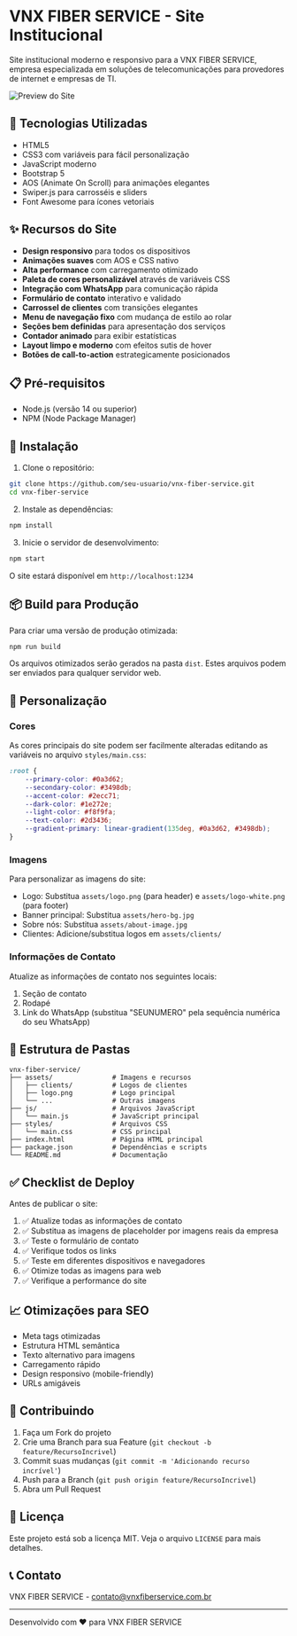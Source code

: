 # VNX FIBER SERVICE - Site Institucional

Site institucional moderno e responsivo para a VNX FIBER SERVICE, empresa especializada em soluções de telecomunicações para provedores de internet e empresas de TI.

![Preview do Site](assets/site-preview.jpg)

## 🚀 Tecnologias Utilizadas

- HTML5
- CSS3 com variáveis para fácil personalização
- JavaScript moderno
- Bootstrap 5
- AOS (Animate On Scroll) para animações elegantes
- Swiper.js para carrosséis e sliders
- Font Awesome para ícones vetoriais

## ✨ Recursos do Site

- **Design responsivo** para todos os dispositivos
- **Animações suaves** com AOS e CSS nativo
- **Alta performance** com carregamento otimizado
- **Paleta de cores personalizável** através de variáveis CSS
- **Integração com WhatsApp** para comunicação rápida
- **Formulário de contato** interativo e validado
- **Carrossel de clientes** com transições elegantes
- **Menu de navegação fixo** com mudança de estilo ao rolar
- **Seções bem definidas** para apresentação dos serviços
- **Contador animado** para exibir estatísticas
- **Layout limpo e moderno** com efeitos sutis de hover
- **Botões de call-to-action** estrategicamente posicionados

## 📋 Pré-requisitos

- Node.js (versão 14 ou superior)
- NPM (Node Package Manager)

## 🔧 Instalação

1. Clone o repositório:
```bash
git clone https://github.com/seu-usuario/vnx-fiber-service.git
cd vnx-fiber-service
```

2. Instale as dependências:
```bash
npm install
```

3. Inicie o servidor de desenvolvimento:
```bash
npm start
```

O site estará disponível em `http://localhost:1234`

## 📦 Build para Produção

Para criar uma versão de produção otimizada:

```bash
npm run build
```

Os arquivos otimizados serão gerados na pasta `dist`. Estes arquivos podem ser enviados para qualquer servidor web.

## 🎨 Personalização

### Cores
As cores principais do site podem ser facilmente alteradas editando as variáveis no arquivo `styles/main.css`:

```css
:root {
    --primary-color: #0a3d62;
    --secondary-color: #3498db;
    --accent-color: #2ecc71;
    --dark-color: #1e272e;
    --light-color: #f8f9fa;
    --text-color: #2d3436;
    --gradient-primary: linear-gradient(135deg, #0a3d62, #3498db);
}
```

### Imagens
Para personalizar as imagens do site:

- Logo: Substitua `assets/logo.png` (para header) e `assets/logo-white.png` (para footer)
- Banner principal: Substitua `assets/hero-bg.jpg`
- Sobre nós: Substitua `assets/about-image.jpg`
- Clientes: Adicione/substitua logos em `assets/clients/`

### Informações de Contato
Atualize as informações de contato nos seguintes locais:

1. Seção de contato
2. Rodapé
3. Link do WhatsApp (substitua "SEUNUMERO" pela sequência numérica do seu WhatsApp)

## 📱 Estrutura de Pastas

```
vnx-fiber-service/
├── assets/               # Imagens e recursos
│   ├── clients/          # Logos de clientes
│   ├── logo.png          # Logo principal
│   └── ...               # Outras imagens
├── js/                   # Arquivos JavaScript
│   └── main.js           # JavaScript principal
├── styles/               # Arquivos CSS
│   └── main.css          # CSS principal
├── index.html            # Página HTML principal
├── package.json          # Dependências e scripts
└── README.md             # Documentação
```

## ✅ Checklist de Deploy

Antes de publicar o site:

1. ✅ Atualize todas as informações de contato
2. ✅ Substitua as imagens de placeholder por imagens reais da empresa
3. ✅ Teste o formulário de contato
4. ✅ Verifique todos os links
5. ✅ Teste em diferentes dispositivos e navegadores
6. ✅ Otimize todas as imagens para web
7. ✅ Verifique a performance do site

## 📈 Otimizações para SEO

- Meta tags otimizadas
- Estrutura HTML semântica
- Texto alternativo para imagens
- Carregamento rápido
- Design responsivo (mobile-friendly)
- URLs amigáveis

## 🤝 Contribuindo

1. Faça um Fork do projeto
2. Crie uma Branch para sua Feature (`git checkout -b feature/RecursoIncrivel`)
3. Commit suas mudanças (`git commit -m 'Adicionando recurso incrível'`)
4. Push para a Branch (`git push origin feature/RecursoIncrivel`)
5. Abra um Pull Request

## 📄 Licença

Este projeto está sob a licença MIT. Veja o arquivo `LICENSE` para mais detalhes.

## 📞 Contato

VNX FIBER SERVICE - [contato@vnxfiberservice.com.br](mailto:contato@vnxfiberservice.com.br)

---
Desenvolvido com ❤️ para VNX FIBER SERVICE 